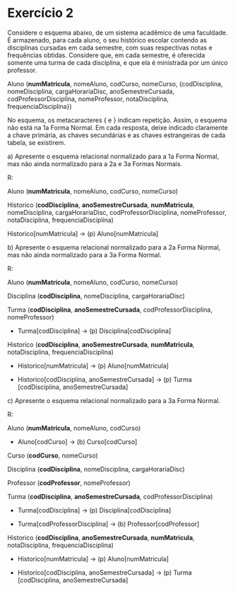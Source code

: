 # Exercício 2

Considere o esquema abaixo, de um sistema acadêmico de uma faculdade. É armazenado, para cada aluno, o seu histórico escolar contendo as disciplinas cursadas em cada semestre, com suas respectivas notas e frequências obtidas. Considere que, em cada semestre, é oferecida somente uma turma de cada disciplina, e que ela é ministrada por um único professor. 

Aluno (**numMatricula**, nomeAluno, codCurso, nomeCurso, {codDisciplina, nomeDisciplina, cargaHorariaDisc, anoSemestreCursada, codProfessorDisciplina, nomeProfessor, notaDisciplina, frequenciaDisciplina}) 

No esquema, os metacaracteres { e } indicam repetição. Assim, o esquema não está na 1a Forma Normal. Em cada resposta, deixe indicado claramente a chave primária, as chaves secundárias e as chaves estrangeiras de cada tabela, se existirem.

a) Apresente o esquema relacional normalizado para a 1a Forma Normal, mas não ainda normalizado para a 2a e 3a Formas Normais.

R:

Aluno (**numMatricula**, nomeAluno, codCurso, nomeCurso)

Historico (**codDisciplina**, **anoSemestreCursada**, **numMatricula**, nomeDisciplina, cargaHorariaDisc, codProfessorDisciplina, nomeProfessor, notaDisciplina, frequenciaDisciplina)

Historico[numMatricula] -> (p) Aluno[numMatricula]


b) Apresente o esquema relacional normalizado para a 2a Forma Normal, mas não ainda normalizado para a 3a Forma Normal.

R:

Aluno (**numMatricula**, nomeAluno, codCurso, nomeCurso)

Disciplina (**codDisciplina**, nomeDisciplina, cargaHorariaDisc)

Turma (**codDisciplina**, **anoSemestreCursada**, codProfessorDisciplina, nomeProfessor)

* Turma[codDisciplina] -> (p) Disciplina[codDisciplina]

Historico (**codDisciplina**, **anoSemestreCursada**, **numMatricula**, notaDisciplina, frequenciaDisciplina)

* Historico[numMatricula] -> (p) Aluno[numMatricula]

* Historico[codDisciplina, anoSemestreCursada] -> (p) Turma [codDisciplina, anoSemestreCursada]


c) Apresente o esquema relacional normalizado para a 3a Forma Normal.

R:

Aluno (**numMatricula**, nomeAluno, codCurso)

* Aluno[codCurso] -> (b) Curso[codCurso]

Curso (**codCurso**, nomeCurso)

Disciplina (**codDisciplina**, nomeDisciplina, cargaHorariaDisc)

Professor (**codProfessor**, nomeProfessor)

Turma (**codDisciplina**, **anoSemestreCursada**, codProfessorDisciplina)

* Turma[codDisciplina] -> (p) Disciplina[codDisciplina]

* Turma[codProfessorDisciplina] -> (b) Professor[codProfessor] 

Historico (**codDisciplina**, **anoSemestreCursada**, **numMatricula**, notaDisciplina, frequenciaDisciplina)

* Historico[numMatricula] -> (p) Aluno[numMatricula]

* Historico[codDisciplina, anoSemestreCursada] -> (p) Turma [codDisciplina, anoSemestreCursada]

